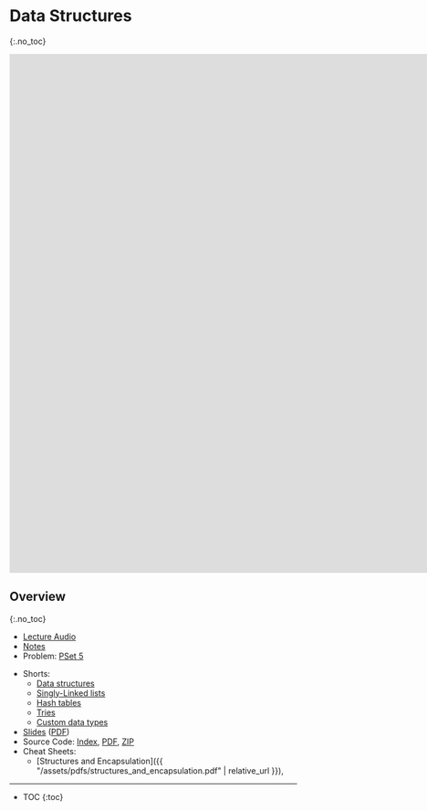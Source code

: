 # Data Structures
{:.no_toc}

<iframe width="1680" height="909" src="https://www.youtube.com/embed/4IrUAqYKjIA" frameborder="0" allow="accelerometer; autoplay; encrypted-media; gyroscope; picture-in-picture" allowfullscreen></iframe>

## Overview
{:.no_toc}

* [Lecture Audio](https://cdn.cs50.net/2019/fall/lectures/5/lecture5.mp3.download)
* [Notes](https://cs50.harvard.edu/x/2020/notes/5/)
* Problem: [PSet 5](https://cs50.harvard.edu/x/2020/psets/5/)
<!--
  * [Speller (hash table)](https://docs.cs50.net/2019/ap/problems/speller/hashtable/speller.html) of [Speller (trie)](https://docs.cs50.net/2019/ap/problems/speller/trie/speller.html)
-->
* Shorts:
  * [Data structures](https://www.youtube.com/watch?v=Ryz5KK5G8Sc)
  * [Singly-Linked lists](https://www.youtube.com/watch?v=zQI3FyWm144)
  * [Hash tables](https://www.youtube.com/watch?v=a97eCq6EN88)
  * [Tries](https://www.youtube.com/watch?v=MTxh0kx1Vvs)
  * [Custom data types](https://www.youtube.com/watch?v=crxfzK3Oc9M)
* [Slides](https://docs.google.com/presentation/d/1KMzq3bLe7g_O4JVYZ0lxuxHjShnIk54beO84-chYTig/edit?usp=sharing) ([PDF](https://cdn.cs50.net/2019/fall/lectures/5/lecture5.pdf))
* Source Code: [Index](https://cdn.cs50.net/2019/fall/lectures/5/src5/), [PDF](https://cdn.cs50.net/2019/fall/lectures/5/src5.pdf), [ZIP](https://cdn.cs50.net/2019/fall/lectures/5/src5.zip)
* Cheat Sheets:
  * [Structures and Encapsulation]({{ "/assets/pdfs/structures_and_encapsulation.pdf" | relative_url }}), 

***

* TOC
{:toc}

<!--

## Tools for debugging

* We took a look at CS50 IDE, a new web-based programming environment. We learned to use:
  * `check50` to check our work automatically
  * `debug50` and the debugger to step through our code
  * `help50` to make compilation errors more understandable
  * `printf` to print out helpful information as our program runs
  * `style50` to check the style of our code
* We also looked at how memory is used by our programs in C, and how we can allocate and free memory.

## `valgrind`

* `valgrind` is a command-line tool that we can use to run our program and see if it has any memory leaks.
  * Recall that a memory leak happens when we call `malloc` to ask the operating system for memory for our program, but we don't call `free` to mark it as free. Then, our program will use more and more memory as it runs, eventually slowing down or even crashing our entire computer.
* Let's write a program called `memory.c` to experiment a little bit:
  ```c
  #include <stdlib.h>

  void f(void)
  {
      int *x = malloc(10 * sizeof(int));
      x[10] = 0;
  }

  int main(void)
  {
      f();
      return 0;
  }
  ```
  * We have a function, `f`, that allocates memory for 10 integers, and using `x` as a pointer to the address of the start of that memory. Then, we try to access the 11th integer with `x[10]` (remember that pointers can act like arrays, since the memory we get is contiguous, or back-to-back).
  * When we run this program, we can see that it still works. It turns out, `malloc` sometimes (but not always) gives us back a little more memory than we ask for, and we might get lucky and be able to access and use memory beyond the bounds of what we should have.
* We can run our program with `valgrind ./memory`, and we see a lot printed out. But we do see one error message in particular, `Invalid read of size 4`, followed by some pointers in hexadecimal. We see `f (memory.c:15)` in the line immediately after, which tells us that this happened in line 15 of `memory.c` in the function `f`.
* We can also use `help50 valgrind ./memory`, which will distill the output for us, one error message at a time, and add additional clues to guide us.
* If we fix our program to access `x[9]`, then `valgrind` onluy has 1 error message for us: `40 bytes in 1 blocks are definitely lost...`. And `help50` tells us that we forgot to free memory we allocated with `malloc`, so we should call `free(x)` after we're doing using it. Now, we have 0 errors.
* Recall that we have some finite number of bytes in memory, and our operating system keeps track of which bytes are used by which program, which bytes are free, and indicates segmentation faults when we try to access memory that isn't allocated to our program.

## Other debugging methods

* Rubber duck debugging is the process of explaining our code, step-by-step, to a rubber duck (or some other inanimate object), so we ourselves can understand it better and hopefully realize where we might have a bug or opportunity of improvement. Hopefully, this will be another simple, but powerful, tool for us to use.
* Hand tracing is the process of simulating the execution of code by evaluating the value of every variable, line by line, to see if it produces the expected output.
* Visualizations too, can provide some insight into the processes occurring in your code to help you track down bugs, albeit more visually.

## More from last week

* We learned, last week, that a `string` is a synonym for `char *`, a pointer to a character.
* We also learned that memory is laid out in a certain way for our program, where different regions are used to store different types of data, such as:
  * the text segment, where the machine code for our program is loaded when we start it
  * the heap, where dynamically allocated memory (memory we allocate when the program is running), stores
  * the stack, where local variables and functions, including our `main` function, live when our program is running
* We saw a `swap` function that didn't work, when values were passed in directly, since it got its own copies of those values. Then, we saw a `swap` function that took in the addresses of two variables, so those values could actually be swapped.
* Binky, from the short clip we saw, also demonstrated how we could dereference pointers and use them correctly (and incorrectly). We need to make sure that our pointers have a valid address, before we try to dereference them.
* Finally, we saw an introduction to structs, where we can build our own data structures, with variables of our choice.

## Structs

* Let's make a file called `struct.h`:
  ```c
  typedef struct
  {
      char *name;
      char *dorm;
  }
  student;
  ```
  * This is a header file, which we can share among various `.c` files.
* In `struct0.c`, we import the header file:
  ```c
  #include <cs50.h>
  #include <stdio.h>
  #include <string.h>

  #include "struct.h"

  int main(void)
  {
      // Allocate space for students
      int enrollment = get_int("Enrollment: ");
      student students[enrollment];

      // Prompt for students' names and dorms
      for (int i = 0; i < enrollment; i++)
      {
          students[i].name = get_string("Name: ");
          students[i].dorm = get_string("Dorm: ");
      }

      // Print students' names and dorms
      for (int i = 0; i < enrollment; i++)
      {
          printf("%s is in %s.\n", students[i].name, students[i].dorm);
      }
  }
  ```
  * Notice now that we have a `student` type, and an array called `students` with structs of that type.
  * Then, we can access variables inside each `student` struct with the `.` notation.
  * A `student` is like an abstraction, where we encapsulate some variables together.

## Linked Lists

* So far, arrays had to be a fixed size at the time of initialization. If we wanted to add to our array, we would have to initialize a bigger array, and copy the values from the original array. But the running time of resizing an array is now _O_(_n_), where _n_ is the size of the original array.
* We can use a function called `realloc`, which reallocates memory. We can pass in the address of our memory and the new amount we want, and our operating system will return a new address, where we have that much contiguous memory. It will also copy the array for us to the new location. But this operation will cost a linear amount of time, too, depending on how big our array is.
* We can do the opposite, and ask for just enough memory for one element, like one integer, at a time. But they might be stored anywhere in the heap, so we need a way to link each element to the next, via a stored pointer.
* With this data structure, called a linked list, we lose the ability to randomly access elements. For example, we can no longer access the 5th element of the list by calculating where it is, in constant time. (Since we know arrays store elements back-to-back, we can add 1, or 4, or the size of our element, to calculate addresses.) Instead, we have to follow each element, one at a time.
* And we create a linked list by allocating, for each element, enough memory for both the value, and a pointer to the next element. We'll call these nodes:<br>
  ![linked list with node at address 100 with value 42 and pointer to address 475, which has value 50 and pointer to address 150, which has value 13 and pointer to NULL](linked_list.png)
  * We have three nodes at various addresses in memory, `100`, `150`, and `475`. Each node has the value we want to store, and also a pointer to the next node. The final node has a pointer of `NULL`, indicating the end of our linked list.
* In code, we might create our own struct called `node`, with an `int` and a pointer to the next `node` called `next`:
  ```c
  typedef struct node
  {
      int n;
      struct node *next;
  }
  node;
  ```
  * We start this struct with `typedef struct node` so that we can refer to a `node` inside our struct.
* With some volunteers, we demonstrate how a linked list works. To store 3 values, we need 3 nodes, and a pointer, that we labeled "first", pointing to the first node. Each node holds a value, along with a pointer to the next node. And to add a node, we would allocate memory for a new node, and change our pointers carefully. First, we need to find the next node that will follow the new node (if we want to keep our linked list sorted). Then, our new node will point to the next node, and change the node before it to point to the new node. And to find the right place for inserting a new node, we have to start with our "first" pointer, and look at the values of each node as we follow the pointers in them.
* The running time of inserting a node, now, is _O_(_n_), since we have to follow each node to check their values. There's more logic and running time, but we don't need to decide on a fixed size for our list now. And if we were to insert nodes in unsorted order, the running time would be _O_(1), since we can just add it to the front of the list. We can also keep an additional pointer to the last node, calling it "last", or we can even have each node store two pointers, one to the previous node and one to the next node, so we can move forwards and backwards.
* Let's see how we might do this in code. First, we can store a fixed number of integers in an array:
  ```c
  #include <cs50.h>
  #include <stdio.h>

  int main(void)
  {
      // Prompt for number of numbers
      int capacity;
      do
      {
          capacity = get_int("Capacity: ");
      }
      while (capacity < 1);

      // Memory for numbers
      int numbers[capacity];

      // Prompt for numbers
      int size = 0;
      while (size < capacity)
      {
          // Prompt for number
          int number = get_int("Number: ");

          // Add to list
          numbers[size] = number;
          size++;
      }

      // Print numbers
      for (int i = 0; i < size; i++)
      {
          printf("%i\n", numbers[i]);
      }
  }
  ```
  * We get a `capacity` from the user, and create an array of size `capacity`. Then, we keep adding numbers to the array, until we reach the capacity. Then, we print each number in the array.
  * But our program is limited to a capacity we choose initially.
* We can size an array dynamically:
  ```c
  #include <cs50.h>
  #include <stdio.h>

  int main(void)
  {
      // Memory for numbers
      int *numbers = NULL;
      int capacity = 0;

      // Prompt for numbers (until EOF)
      int size = 0;
      while (true)
      {
          // Prompt for number
          int number = get_int("Number: ");

          // Check for EOF
          if (number == INT_MAX)
          {
              break;
          }

          // Check whether enough space for number
          if (size == capacity)
          {
              // Allocate space for number
              int *tmp = realloc(numbers, sizeof(int) * (size + 1));
              if (!tmp)
              {
                  if (numbers)
                  {
                      free(numbers);
                  }
                  return 1;
              }
              numbers = tmp;
              capacity++;
          }

          // Add number to list
          numbers[size] = number;
          size++;
      }

      // Print numbers
      printf("\n");
      for (int i = 0; i < size; i++)
      {
          printf("%i\n", numbers[i]);
      }

      // Free memory
      if (numbers)
      {
          free(numbers);
      }
  }
  ```
  * We get one number at a time,
  * First, we initialize a pointer called `numbers`, but we don't initialize it yet. We track the `capacity` of our array, as well as the `size` of the array so far.
  * Then, we get one number at a time from the user. `get_int` will return `INT_MAX` if we indicate EOF, or "end of file" as the end to our input (control + d in the terminal), so if that happens, we can `break` out of the loop.
  * If we've reached our `capacity` for the `numbers` array, we use `realloc` to reallocate enough space for an additional integer in the array. We check that `realloc` returned a pointer that isn't null, and if not, `free` the existing `numbers` array if we have one, and `return 1`. If we do get enough space, then we can add the new number to the array.
  * Finally, we can print each number in the array, and free the array. If not, running `valgrind ./list1` will show us an error.
* Now let's write the same program, using a linked list:
  ```c
  #include <cs50.h>
  #include <stdio.h>

  typedef struct node
  {
      int number;
      struct node *next;
  }
  node;

  int main(void)
  {
      // Memory for numbers
      node *numbers = NULL;

      // Prompt for numbers (until EOF)
      while (true)
      {
          // Prompt for number
          int number = get_int("number: ");

          // Check for EOF
          if (number == INT_MAX)
          {
              break;
          }
   ```
   * The beginning of our program is essentially the same, though we define `node` at the top of this program.
   ```c
          // Allocate space for number
          node *n = malloc(sizeof(node));
          if (!n)
          {
              return 1;
          }

          // Add number to list
          n->number = number;
          n->next = NULL;
          if (numbers)
          {
              for (node *ptr = numbers; ptr != NULL; ptr = ptr->next)
              {
                  if (!ptr->next)
                  {
                      ptr->next = n;
                      break;
                  }
              }
          }
          else
          {
              numbers = n;
          }
      }
  ```
  * Now, we allocate enough memory for a new node and point to it with a pointer `n`. If `n` was null after we called `malloc`, then we exit with an error. With the `->` syntax, we can follow a pointer to get a variable in a struct, so we store the new number into the node `n` points to, along with `NULL` for the `next` pointer. (If `n` was a node and not a pointer, we would use the `n.number` syntax.)
  * Then, if `numbers` is a pointer, we create a temporary pointer `ptr` to follow our linked list. We start with `ptr = numbers`. Inside our loop, if `ptr` doesn't have a `next` pointer (i.e. it's the last node in our linked list), we set the `next` pointer to `n` and break. Otherwise, our loop continues, and our temporary pointer `ptr` becomes `ptr->next`, i.e. we look at the next node.
  * If we didn't have an existing `numbers` pointer, we can just set it to `n`, or the start of our new list.
  ```c
      // Print numbers
      printf("\n");
      for (node *ptr = numbers; ptr != NULL; ptr = ptr->next)
      {
          printf("%i\n", ptr->number);
      }

      // Free memory
      node *ptr = numbers;
      while (ptr != NULL)
      {
          node *next = ptr->next;
          free(ptr);
          ptr = next;
      }
  }
  ```
  * Finally, we print the numbers by following the linked list in the same way, and we also free each node as we follow its `next` pointer.

## More data structures

* If we had an unsorted array or linked list storing names, we would have to look through each value, one at a time.
* We, as humans, might make smaller lists where each person whose name starts with "A" will be in one list, "B" in another, and so on. We can represent this concept with a *hash table*, where each value to be stored is _hashed_ by a _hash function_. The resulting _hash_ might be a number, and in this case might be `0` for a string that starts with `A`, `1` for a string that starts with `B`, and so on, but the important part is that we can use that number to index into some array. The array, in turn, will have a linked list for each letter of the alphabet (or more generally, a linked list for each _bucket_), and so this data structure is called a hash table.
  * Now, each linked list (in our example of strings) will only be, on average, 1/26th the size of a list with all the strings together. In the worst case, all the strings will end up in the same bucket (if they happen to start with the same letter), and we would have _O_(_n_) running time, like an unsorted array. We can also use a different hash function, which might distribute our elements more evenly. But in the real world, our running time is likely to be much lower with a hash table. And we can even have more buckets in our hash table, so each list is an even smaller proportion.
* A *tree* is another data structure where each node points to two other nodes, one to the left (with a smaller value) and one to the right (with a larger value):<br>
  ![tree with node 55 at top center, left arrow to 33 below, right arrow to 77 below; 33 has left arrow to 22 below, right arrow to 44 below; 77 has left arrow to 66 below, right arrow to 88 below](tree.png)
  * Now, we can easily do binary search, and since each node is pointing to another, we can also insert nodes into the tree without moving all of them around as we would have to in an array. Recursively searching this tree would look something like:
  ```c
  typedef struct node
  {
      int n;
      struct node *left;
      struct node *right;
  } node;
  ...
  bool search(int n, node *tree)
  {
      if (tree == NULL)
      {
          return false;
      }
      else if (n < tree->n)
      {
          return search(n, tree->left);
      }
      else if (n > tree->n)
      {
          return search(n, tree->right);
      }
      else {
          return true;
      }
  }
  ```
* We can use another data structure called a *trie* (pronounced like "try", and is short for "retrieval"):<br>
  ![array with blanks, and letters M, P, T; each letter points to another array, with blanks, and some letters that each point to other arrays and letters in them](trie.png)
  * Imagine we want to store a dictionary of words efficiently, and be able to access each one in constant time. A trie is like a tree, but each node is an array. Each array will have each letter, A-Z, stored. For each word, the first letter will point to an array, where the next valid letter will point to another array, and so on, until we reach something indicating the end of a valid word. If our word isn't in the trie, then one of the arrays won't have a pointer or terminating character for our word.
* In our upcoming problem set, we'll use what we've learned about pointers and data structures to implement a spell-checking program, and gain an understanding of how something that might work at a low level.

-->
